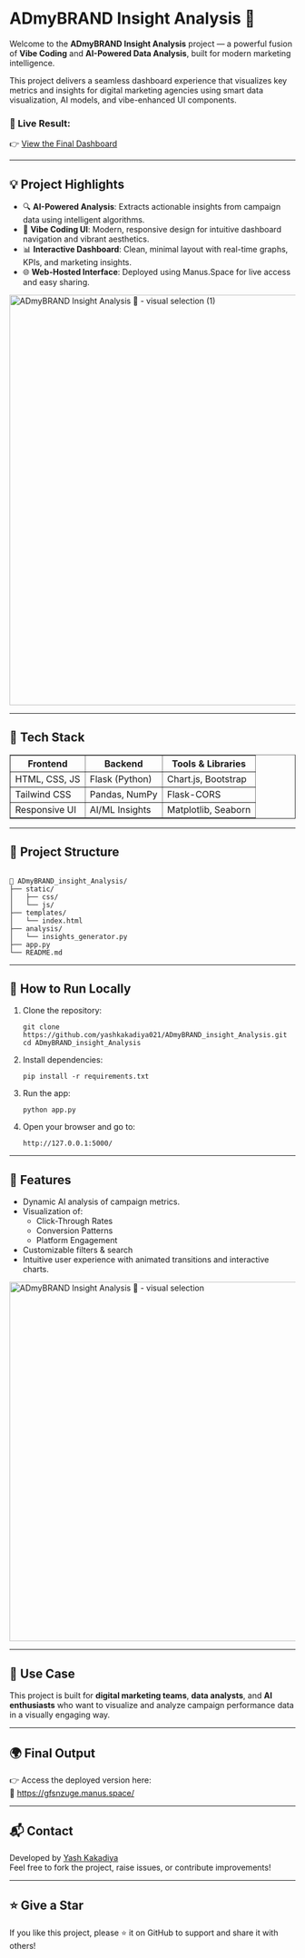 <h1>ADmyBRAND Insight Analysis 🚀</h1>

<p>
Welcome to the <strong>ADmyBRAND Insight Analysis</strong> project — a powerful fusion of <strong>Vibe Coding</strong> and <strong>AI-Powered Data Analysis</strong>, built for modern marketing intelligence.
</p>

<p>
This project delivers a seamless dashboard experience that visualizes key metrics and insights for digital marketing agencies using smart data visualization, AI models, and vibe-enhanced UI components.
</p>

<h3>🔗 Live Result:</h3>
<p>
👉 <a href="https://gfsnzuge.manus.space/" target="_blank">View the Final Dashboard</a>
</p>

<hr>

<h2>💡 Project Highlights</h2>
<ul>
  <li>🔍 <strong>AI-Powered Analysis</strong>: Extracts actionable insights from campaign data using intelligent algorithms.</li>
  <li>🎨 <strong>Vibe Coding UI</strong>: Modern, responsive design for intuitive dashboard navigation and vibrant aesthetics.</li>
  <li>📊 <strong>Interactive Dashboard</strong>: Clean, minimal layout with real-time graphs, KPIs, and marketing insights.</li>
  <li>🌐 <strong>Web-Hosted Interface</strong>: Deployed using Manus.Space for live access and easy sharing.</li>
</ul>

<img width="648" height="723" alt="ADmyBRAND Insight Analysis 🚀 - visual selection (1)" src="https://github.com/user-attachments/assets/23252910-fa6c-4e9c-a9da-4a146a617511" />


<hr>

<h2>🧠 Tech Stack</h2>
<table border="1" cellpadding="6">
  <thead>
    <tr>
      <th>Frontend</th>
      <th>Backend</th>
      <th>Tools & Libraries</th>
    </tr>
  </thead>
  <tbody>
    <tr>
      <td>HTML, CSS, JS</td>
      <td>Flask (Python)</td>
      <td>Chart.js, Bootstrap</td>
    </tr>
    <tr>
      <td>Tailwind CSS</td>
      <td>Pandas, NumPy</td>
      <td>Flask-CORS</td>
    </tr>
    <tr>
      <td>Responsive UI</td>
      <td>AI/ML Insights</td>
      <td>Matplotlib, Seaborn</td>
    </tr>
  </tbody>
</table>

<hr>

<h2>📂 Project Structure</h2>
<pre><code>
📁 ADmyBRAND_insight_Analysis/
├── static/
│   ├── css/
│   └── js/
├── templates/
│   └── index.html
├── analysis/
│   └── insights_generator.py
├── app.py
└── README.md
</code></pre>

<hr>

<h2>🚀 How to Run Locally</h2>
<ol>
  <li>Clone the repository:
    <pre><code>git clone https://github.com/yashkakadiya021/ADmyBRAND_insight_Analysis.git
cd ADmyBRAND_insight_Analysis</code></pre>
  </li>
  <li>Install dependencies:
    <pre><code>pip install -r requirements.txt</code></pre>
  </li>
  <li>Run the app:
    <pre><code>python app.py</code></pre>
  </li>
  <li>Open your browser and go to:
    <pre><code>http://127.0.0.1:5000/</code></pre>
  </li>
</ol>

<hr>

<h2>📌 Features</h2>
<ul>
  <li>Dynamic AI analysis of campaign metrics.</li>
  <li>Visualization of:
    <ul>
      <li>Click-Through Rates</li>
      <li>Conversion Patterns</li>
      <li>Platform Engagement</li>
    </ul>
  </li>
  <li>Customizable filters & search</li>
  <li>Intuitive user experience with animated transitions and interactive charts.</li>
</ul>

<img width="730" height="633" alt="ADmyBRAND Insight Analysis 🚀 - visual selection" src="https://github.com/user-attachments/assets/e19b4083-6b58-415c-b596-2279bdc622fb" />

<hr>

<h2>🎯 Use Case</h2>
<p>This project is built for <strong>digital marketing teams</strong>, <strong>data analysts</strong>, and <strong>AI enthusiasts</strong> who want to visualize and analyze campaign performance data in a visually engaging way.</p>

<hr>

<h2>🌍 Final Output</h2>
<p>👉 Access the deployed version here:<br>
🔗 <a href="https://gfsnzuge.manus.space/" target="_blank">https://gfsnzuge.manus.space/</a>
</p>

<hr>

<h2>📬 Contact</h2>
<p>Developed by <a href="https://github.com/yashkakadiya021" target="_blank">Yash Kakadiya</a><br>
Feel free to fork the project, raise issues, or contribute improvements!</p>

<hr>

<h2>⭐️ Give a Star</h2>
<p>If you like this project, please ⭐ it on GitHub to support and share it with others!</p>
